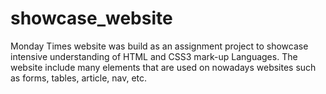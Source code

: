 # showcase_website
Monday Times website was build as an assignment project to showcase intensive understanding of HTML and CSS3 mark-up Languages. The website include many elements that are used on nowadays websites such as forms, tables, article, nav, etc. 
